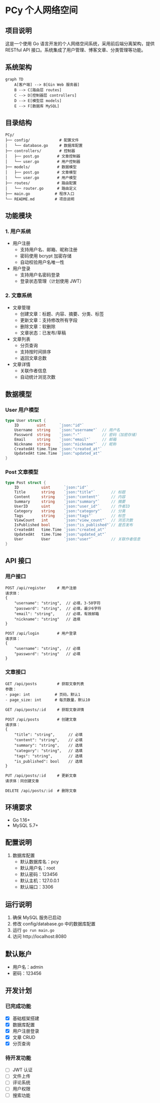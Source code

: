 # PCy 个人网络空间

## 项目说明
这是一个使用 Go 语言开发的个人网络空间系统，采用前后端分离架构，提供 RESTful API 接口。系统集成了用户管理、博客文章、分类管理等功能。

## 系统架构
```mermaid
graph TD
    A[客户端] --> B[Gin Web 服务器]
    B --> C[路由层 routes]
    C --> D[控制器层 controllers]
    D --> E[模型层 models]
    E --> F[数据库 MySQL]
```

## 目录结构
```
PCy/
├── config/             # 配置文件
│   └── database.go     # 数据库配置
├── controllers/        # 控制器
│   ├── post.go        # 文章控制器
│   └── user.go        # 用户控制器
├── models/            # 数据模型
│   ├── post.go        # 文章模型
│   └── user.go        # 用户模型
├── routes/            # 路由配置
│   └── router.go      # 路由定义
├── main.go           # 程序入口
└── README.md         # 项目说明
```

## 功能模块

### 1. 用户系统
- 用户注册
  - 支持用户名、邮箱、昵称注册
  - 密码使用 bcrypt 加密存储
  - 自动校验用户名唯一性
- 用户登录
  - 支持用户名密码登录
  - 登录状态管理（计划使用 JWT）

### 2. 文章系统
- 文章管理
  - 创建文章：标题、内容、摘要、分类、标签
  - 更新文章：支持修改所有字段
  - 删除文章：软删除
  - 文章状态：已发布/草稿
- 文章列表
  - 分页查询
  - 支持按时间排序
  - 返回文章总数
- 文章详情
  - 关联作者信息
  - 自动统计浏览次数

## 数据模型

### User 用户模型
```go
type User struct {
    ID        uint      `json:"id"`
    Username  string    `json:"username"`  // 用户名
    Password  string    `json:"-"`         // 密码（加密存储）
    Email     string    `json:"email"`     // 邮箱
    Nickname  string    `json:"nickname"`  // 昵称
    CreatedAt time.Time `json:"created_at"`
    UpdatedAt time.Time `json:"updated_at"`
}
```

### Post 文章模型
```go
type Post struct {
    ID          uint      `json:"id"`
    Title       string    `json:"title"`       // 标题
    Content     string    `json:"content"`     // 内容
    Summary     string    `json:"summary"`     // 摘要
    UserID      uint      `json:"user_id"`     // 作者ID
    Category    string    `json:"category"`    // 分类
    Tags        string    `json:"tags"`        // 标签
    ViewCount   int       `json:"view_count"`  // 浏览次数
    IsPublished bool      `json:"is_published"`// 是否发布
    CreatedAt   time.Time `json:"created_at"`
    UpdatedAt   time.Time `json:"updated_at"`
    User        User      `json:"user"`        // 关联作者信息
}
```

## API 接口

### 用户接口
```
POST /api/register     # 用户注册
请求体：
{
    "username": "string",  // 必填，3-50字符
    "password": "string",  // 必填，最少6字符
    "email": "string",     // 必填，有效邮箱
    "nickname": "string"   // 选填
}

POST /api/login        # 用户登录
请求体：
{
    "username": "string",  // 必填
    "password": "string"   // 必填
}
```

### 文章接口
```
GET /api/posts         # 获取文章列表
参数：
- page: int           # 页码，默认1
- page_size: int      # 每页数量，默认10

GET /api/posts/:id     # 获取文章详情

POST /api/posts        # 创建文章
请求体：
{
    "title": "string",      // 必填
    "content": "string",    // 必填
    "summary": "string",    // 选填
    "category": "string",   // 选填
    "tags": "string",       // 选填
    "is_published": bool    // 选填
}

PUT /api/posts/:id     # 更新文章
请求体：同创建文章

DELETE /api/posts/:id  # 删除文章
```

## 环境要求
- Go 1.16+
- MySQL 5.7+

## 配置说明
1. 数据库配置
   - 默认数据库名：pcy
   - 默认用户名：root
   - 默认密码：123456
   - 默认主机：127.0.0.1
   - 默认端口：3306

## 运行说明
1. 确保 MySQL 服务已启动
2. 修改 config/database.go 中的数据库配置
3. 运行 `go run main.go`
4. 访问 http://localhost:8080

## 默认账户
- 用户名：admin
- 密码：123456

## 开发计划

### 已完成功能
- [x] 基础框架搭建
- [x] 数据库配置
- [x] 用户注册登录
- [x] 文章 CRUD
- [x] 分页查询

### 待开发功能
- [ ] JWT 认证
- [ ] 文件上传
- [ ] 评论系统
- [ ] 用户权限
- [ ] 搜索功能 